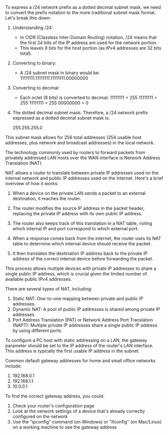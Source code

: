 To express a /24 network prefix as a dotted decimal subnet mask, we need to convert the prefix notation to the more traditional subnet mask format. Let's break this down:

1. Understanding /24:
   - In CIDR (Classless Inter-Domain Routing) notation, /24 means that the first 24 bits of the IP address are used for the network portion.
   - This leaves 8 bits for the host portion (as IPv4 addresses are 32 bits total).

2. Converting to binary:
   - A /24 subnet mask in binary would be:
     11111111.11111111.11111111.00000000

3. Converting to decimal:
   - Each octet (8 bits) is converted to decimal:
     11111111 = 255
     11111111 = 255
     11111111 = 255
     00000000 = 0

4. The dotted decimal subnet mask:
   Therefore, a /24 network prefix expressed as a dotted decimal subnet mask is:

   255.255.255.0

This subnet mask allows for 256 total addresses (254 usable host addresses, plus network and broadcast addresses) in the local network.

The technology commonly used by routers to forward packets from privately addressed LAN hosts over the WAN interface is Network Address Translation (NAT).

NAT allows a router to translate between private IP addresses used on the internal network and public IP addresses used on the internet. Here's a brief overview of how it works:

1. When a device on the private LAN sends a packet to an external destination, it reaches the router.

2. The router modifies the source IP address in the packet header, replacing the private IP address with its own public IP address.

3. The router also keeps track of this translation in a NAT table, noting which internal IP and port correspond to which external port.

4. When a response comes back from the internet, the router uses its NAT table to determine which internal device should receive the packet.

5. It then translates the destination IP address back to the private IP address of the correct internal device before forwarding the packet.

This process allows multiple devices with private IP addresses to share a single public IP address, which is crucial given the limited number of available public IPv4 addresses.

There are several types of NAT, including:

1. Static NAT: One-to-one mapping between private and public IP addresses.
2. Dynamic NAT: A pool of public IP addresses is shared among private IP addresses.
3. Port Address Translation (PAT) or Network Address Port Translation (NAPT): Multiple private IP addresses share a single public IP address by using different ports.

To configure a PC host with static addressing on a LAN, the gateway parameter should be set to the IP address of the router's LAN interface. This address is typically the first usable IP address in the subnet.

Common default gateway addresses for home and small office networks include:

1. 192.168.0.1
2. 192.168.1.1
3. 10.0.0.1

To find the correct gateway address, you could:

1. Check your router's configuration page
2. Look at the network settings of a device that's already correctly configured on the network
3. Use the "ipconfig" command (on Windows) or "ifconfig" (on Mac/Linux) on a working machine to see the gateway address

